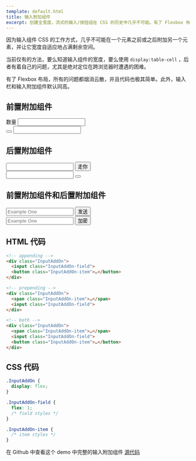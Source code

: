 ```yaml
---
template: default.html
title: 输入附加组件
excerpt: 创建全宽度，流式的输入/按钮组在 CSS 的历史中几乎不可能。有了 Flexbox 布局，一切将会变得更简单。
---
```


因为输入组件 CSS 的工作方式，几乎不可能在一个元素之前或之后附加另一个元素，并让它宽度自适应地占满剩余空间。
<!-- Because of the way input sizing works in CSS, it's almost impossible to append or prepend another element to it and have the input field behave fluidly and take up the remaining space. -->

当前仅有的方法，要么知道输入组件的宽度，要么使用 `display:table-cell` ，后者有着自己的问题，尤其是绝对定位在跨浏览器时遭遇的困难。
<!-- The only existing way to do this is to either know the exact width of the input, or to use something like `display:table-cell`, which has its own set of problems, most notably the difficulty with positioning anything absolutely inside of the add-on in certain browsers. -->

有了 Flexbox 布局，所有的问题都烟消云散，并且代码也极其简单。此外，输入栏和输入附加组件默认同高。
<!-- With Flexbox, all these problems go away, and the code is trivially simple. In addition, you get the input field and the input add-on to be the same height for free. -->

<div class="Grid Grid--guttersLg Grid--full med-Grid--fit">
  <div class="Grid-cell">
    <h2>前置附加组件</h2>
    <div class="InputAddOn">
      <span class="InputAddOn-item">数量</span>
      <input class="InputAddOn-field">
    </div>
    <div class="InputAddOn">
      <button class="InputAddOn-item"><span class="icon icon-search"></span></button>
      <input class="InputAddOn-field">
    </div>
  </div>
  <div class="Grid-cell">
    <h2>后置附加组件</h2>
    <div class="InputAddOn">
      <input class="InputAddOn-field">
      <button class="InputAddOn-item">走你</button>
    </div>
    <div class="InputAddOn">
      <input class="InputAddOn-field">
      <button class="InputAddOn-item"><span class="icon icon-star"></span></button>
    </div>
  </div>
</div>

## 前置附加组件和后置附加组件
<!-- ## Appended and Prepended Add-ons -->

<div class="Grid Grid--guttersLg Grid--full med-Grid--fit">
  <div class="Grid-cell">
    <div class="InputAddOn">
      <span class="InputAddOn-item"><span class="icon icon-envelope"></span></span>
      <input class="InputAddOn-field" placeholder="Example One">
      <button class="InputAddOn-item">发送</button>
    </div>
  </div>
  <div class="Grid-cell">
    <div class="InputAddOn">
      <span class="InputAddOn-item"><span class="icon icon-lock"></span></span>
      <input class="InputAddOn-field" placeholder="Example One">
      <button class="InputAddOn-item">加密</button>
    </div>
  </div>
</div>

## HTML 代码
<!-- ## The HTML -->

```html
<!-- appending -->
<div class="InputAddOn">
  <input class="InputAddOn-field">
  <button class="InputAddOn-item">…</button>
</div>

<!-- prepending -->
<div class="InputAddOn">
  <span class="InputAddOn-item">…</span>
  <input class="InputAddOn-field">
</div>

<!-- both -->
<div class="InputAddOn">
  <span class="InputAddOn-item">…</span>
  <input class="InputAddOn-field">
  <button class="InputAddOn-item">…</button>
</div>
```

## CSS 代码
<!-- ## The CSS -->

```css
.InputAddOn {
  display: flex;
}

.InputAddOn-field {
  flex: 1;
  /* field styles */
}

.InputAddOn-item {
  /* item styles */
}

```

在 Github 中查看这个 demo 中完整的输入附加组件 [源代码](https://github.com/magic-akari/solved-by-flexbox/blob/master/assets/css/components/input-add-on.css)
<!-- View the full [source](https://github.com/philipwalton/solved-by-flexbox/blob/master/assets/css/components/input-add-on.css) for the `InputAddOn` component used in this demo on Github. -->

